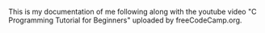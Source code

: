 This is my documentation of me following along with the youtube video "C Programming Tutorial for Beginners" uploaded by freeCodeCamp.org.
